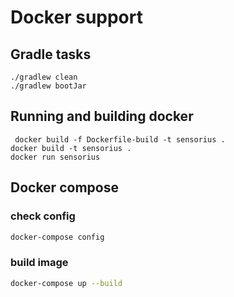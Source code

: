 # Docker support

## Gradle tasks

```
./gradlew clean
./gradlew bootJar
```

## Running and building docker

```
 docker build -f Dockerfile-build -t sensorius .
docker build -t sensorius .
docker run sensorius

```

## Docker compose

### check config

```bash
docker-compose config
```

### build image
```bash
docker-compose up --build
```